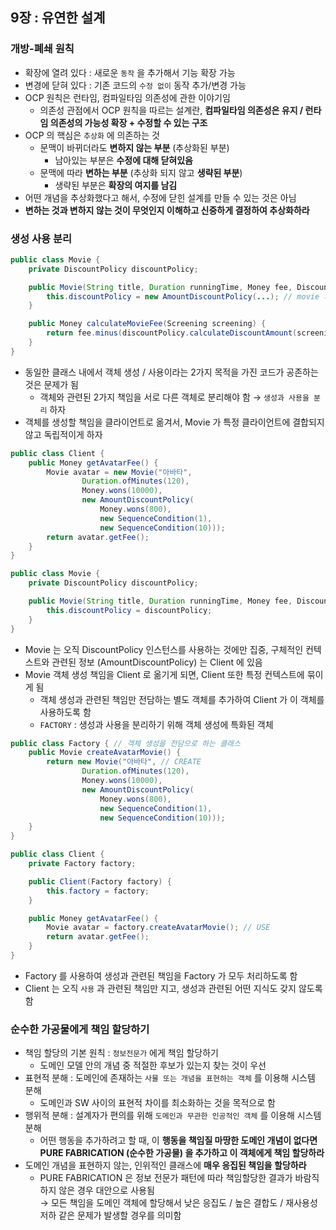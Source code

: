 ## 9장 : 유연한 설계

### 개방-폐쇄 원칙

- 확장에 열려 있다 : 새로운 `동작` 을 추가해서 기능 확장 가능
- 변경에 닫혀 있다 : 기존 코드의 `수정 없이` 동작 추가/변경 가능
- OCP 원칙은 런타임, 컴파일타임 의존성에 관한 이야기임
    - 의존성 관점에서 OCP 원칙을 따르는 설계란, **컴파일타임 의존성은 유지 / 런타임 의존성의 가능성 확장 + 수정할 수 있는 구조**
- OCP 의 핵심은 `추상화` 에 의존하는 것
    - 문맥이 바뀌더라도 **변하지 않는 부분** (추상화된 부분)
        - 남아있는 부분은 **수정에 대해 닫혀있음**
    - 문맥에 따라 **변하는 부분** (추상화 되지 않고 **생략된 부분**)
        - 생략된 부분은 **확장의 여지를 남김**
- 어떤 개념을 추상화했다고 해서, 수정에 닫힌 설계를 만들 수 있는 것은 아님
- **변하는 것과 변하지 않는 것이 무엇인지 이해하고 신중하게 결정하여 추상화하라**

### 생성 사용 분리

```java
public class Movie {
    private DiscountPolicy discountPolicy;

    public Movie(String title, Duration runningTime, Money fee, DiscountPolicy discountPolicy) {
        this.discountPolicy = new AmountDiscountPolicy(...); // movie 가 인스턴스 생성 (CREATE) 
    }

    public Money calculateMovieFee(Screening screening) {
        return fee.minus(discountPolicy.calculateDiscountAmount(screening)); // movie 가 discountPolicy 객체에게 메시지 전송 (USE)
    }
}
```

- 동일한 클래스 내에서 객체 생성 / 사용이라는 2가지 목적을 가진 코드가 공존하는 것은 문제가 됨
    - 객체와 관련된 2가지 책임을 서로 다른 객체로 분리해야 함 → `생성과 사용을 분리` 하자
- 객체를 생성할 책임을 클라이언트로 옮겨서, Movie 가 특정 클라이언트에 결합되지 않고 독립적이게 하자

```java
public class Client {
    public Money getAvatarFee() {
        Movie avatar = new Movie("아바타",
                Duration.ofMinutes(120),
                Money.wons(10000),
                new AmountDiscountPolicy(
                    Money.wons(800),
                    new SequenceCondition(1),
                    new SequenceCondition(10)));
        return avatar.getFee();
    }
}

public class Movie {
    private DiscountPolicy discountPolicy;

    public Movie(String title, Duration runningTime, Money fee, DiscountPolicy discountPolicy) {
        this.discountPolicy = discountPolicy;
    }
}
```

- Movie 는 오직 DiscountPolicy 인스턴스를 사용하는 것에만 집중, 구체적인 컨텍스트와 관련된 정보 (AmountDiscountPolicy) 는 Client 에 있음
- Movie 객체 생성 책임을 Client 로 옮기게 되면, Client 또한 특정 컨텍스트에 묶이게 됨
    - 객체 생성과 관련된 책임만 전담하는 별도 객체를 추가하여 Client 가 이 객체를 사용하도록 함
    - `FACTORY` : 생성과 사용을 분리하기 위해 객체 생성에 특화된 객체

```java
public class Factory { // 객체 생성을 전담으로 하는 클래스
    public Movie createAvatarMovie() {
        return new Movie("아바타", // CREATE
                Duration.ofMinutes(120),
                Money.wons(10000),
                new AmountDiscountPolicy(
                    Money.wons(800),
                    new SequenceCondition(1),
                    new SequenceCondition(10)));
    }
}

public class Client {
    private Factory factory;

    public Client(Factory factory) {
        this.factory = factory;
    }

    public Money getAvatarFee() {
        Movie avatar = factory.createAvatarMovie(); // USE
        return avatar.getFee();
    }
}
```

- Factory 를 사용하여 생성과 관련된 책임을 Factory 가 모두 처리하도록 함
- Client 는 오직 `사용` 과 관련된 책임만 지고, 생성과 관련된 어떤 지식도 갖지 않도록 함

### 순수한 가공물에게 책임 할당하기

- 책임 할당의 기본 원칙 : `정보전문가` 에게 책임 할당하기
    - 도메인 모델 안의 개념 중 적절한 후보가 있는지 찾는 것이 우선
- 표현적 분해 : 도메인에 존재하는 `사물 또는 개념을 표현하는 객체` 를 이용해 시스템 분해
    - 도메인과 SW 사이의 표현적 차이를 최소화하는 것을 목적으로 함
- 행위적 분해 : 설계자가 편의를 위해 `도메인과 무관한 인공적인 객체` 를 이용해 시스템 분해
    - 어떤 행동을 추가하려고 할 때, 이 **행동을 책임질 마땅한 도메인 개념이 없다면 PURE FABRICATION (순수한 가공물) 을 추가하고 이 객체에게 책임 할당하라**
- 도메인 개념을 표현하지 않는, 인위적인 클래스에 **매우 응집된 책임을 할당하라**
    - PURE FABRICATION 은 정보 전문가 패턴에 따라 책임할당한 결과가 바람직하지 않은 경우 대안으로 사용됨 <br>
        → 모든 책임을 도메인 객체에 할당해서 낮은 응집도 / 높은 결합도 / 재사용성 저하 같은 문제가 발생할 경우를 의미함

